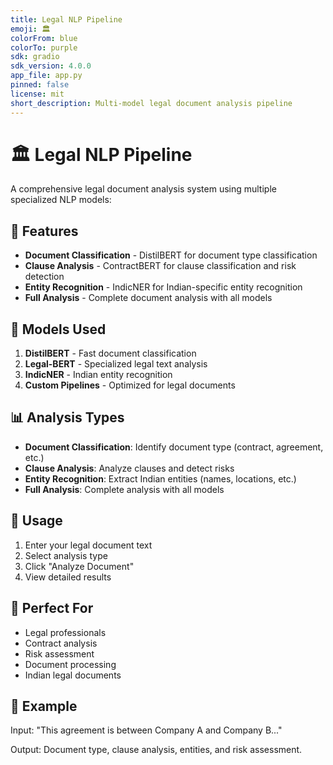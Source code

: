 ```yaml
---
title: Legal NLP Pipeline
emoji: 🏛️
colorFrom: blue
colorTo: purple
sdk: gradio
sdk_version: 4.0.0
app_file: app.py
pinned: false
license: mit
short_description: Multi-model legal document analysis pipeline
---
```


# 🏛️ Legal NLP Pipeline

A comprehensive legal document analysis system using multiple specialized NLP models:

## 🎯 Features

- **Document Classification** - DistilBERT for document type classification
- **Clause Analysis** - ContractBERT for clause classification and risk detection  
- **Entity Recognition** - IndicNER for Indian-specific entity recognition
- **Full Analysis** - Complete document analysis with all models

## 🚀 Models Used

1. **DistilBERT** - Fast document classification
2. **Legal-BERT** - Specialized legal text analysis
3. **IndicNER** - Indian entity recognition
4. **Custom Pipelines** - Optimized for legal documents

## 📊 Analysis Types

- **Document Classification**: Identify document type (contract, agreement, etc.)
- **Clause Analysis**: Analyze clauses and detect risks
- **Entity Recognition**: Extract Indian entities (names, locations, etc.)
- **Full Analysis**: Complete analysis with all models

## 🔧 Usage

1. Enter your legal document text
2. Select analysis type
3. Click "Analyze Document"
4. View detailed results

## 🎯 Perfect For

- Legal professionals
- Contract analysis
- Risk assessment
- Document processing
- Indian legal documents

## 📝 Example

Input: "This agreement is between Company A and Company B..."

Output: Document type, clause analysis, entities, and risk assessment.
